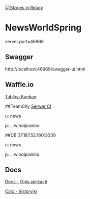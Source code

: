 [![Stories in Ready](https://badge.waffle.io/w4-pwr/NewsWorldSpring.png?label=ready&title=Ready)](https://waffle.io/w4-pwr/NewsWorldSpring)
# NewsWorldSpring
server.port=46969

## Swagger
http://localhost:46969/swagger-ui.html

## Waffle.io
[Tablica Kanban](https://waffle.io/w4-pwr/NewsWorldSpring)

##TeamCity
[Serwer CI](http://37.187.52.160:8111/overview.html)

u: news

p: ...winoipianino

##DB
37.187.52.160:3306

u: news

p: ...winoipianino

## Docs
[Docs - Opis aplikacji](https://docs.google.com/document/d/1VANJ2yBULKqRvS25Dz2V9VFLijS-6t9b80mR4y7JHHc/edit)

[Calc - historyjki](https://docs.google.com/spreadsheets/d/1TnmoEvcOgcc_QbaBTp02Tn_28LKu6qOBgaNQdYzzJ9M/edit#gid=0)
